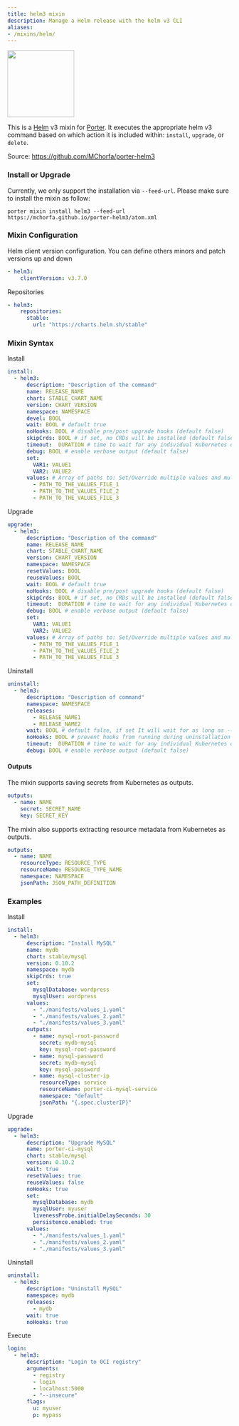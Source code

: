 ```yaml
---
title: helm3 mixin
description: Manage a Helm release with the helm v3 CLI
aliases:
- /mixins/helm/
---
```


<img src="/images/mixins/helm.svg" class="mixin-logo" style="width: 150px"/>

This is a [Helm](https://helm.sh) v3 mixin for
[Porter](https://github.com/getporter/porter). It executes the appropriate helm v3
command based on which action it is included within: `install`, `upgrade`, or
`delete`.

Source: https://github.com/MChorfa/porter-helm3

### Install or Upgrade

Currently, we only support the installation via `--feed-url`. Please make sure to install the mixin as follow:

```shell
porter mixin install helm3 --feed-url https://mchorfa.github.io/porter-helm3/atom.xml
```

### Mixin Configuration

Helm client version configuration. You can define others minors and patch versions up and down

```yaml
- helm3:
    clientVersion: v3.7.0
```

Repositories

```yaml
- helm3:
    repositories:
      stable:
        url: "https://charts.helm.sh/stable"
```

### Mixin Syntax

Install

```yaml
install:
  - helm3:
      description: "Description of the command"
      name: RELEASE_NAME
      chart: STABLE_CHART_NAME
      version: CHART_VERSION
      namespace: NAMESPACE
      devel: BOOL
      wait: BOOL # default true
      noHooks: BOOL # disable pre/post upgrade hooks (default false)
      skipCrds: BOOL # if set, no CRDs will be installed (default false)
      timeout:  DURATION # time to wait for any individual Kubernetes operation
      debug: BOOL # enable verbose output (default false)
      set:
        VAR1: VALUE1
        VAR2: VALUE2
      values: # Array of paths to: Set/Override multiple values and multi-lines values
        - PATH_TO_THE_VALUES_FILE_1
        - PATH_TO_THE_VALUES_FILE_2
        - PATH_TO_THE_VALUES_FILE_3
```

Upgrade

```yaml
upgrade:
  - helm3:
      description: "Description of the command"
      name: RELEASE_NAME
      chart: STABLE_CHART_NAME
      version: CHART_VERSION
      namespace: NAMESPACE
      resetValues: BOOL
      reuseValues: BOOL
      wait: BOOL # default true
      noHooks: BOOL # disable pre/post upgrade hooks (default false)
      skipCrds: BOOL # if set, no CRDs will be installed (default false)
      timeout:  DURATION # time to wait for any individual Kubernetes operation
      debug: BOOL # enable verbose output (default false)
      set:
        VAR1: VALUE1
        VAR2: VALUE2
      values: # Array of paths to: Set/Override multiple values and multi-line values
        - PATH_TO_THE_VALUES_FILE_1
        - PATH_TO_THE_VALUES_FILE_2
        - PATH_TO_THE_VALUES_FILE_3
```

Uninstall

```yaml
uninstall:
  - helm3:
      description: "Description of command"
      namespace: NAMESPACE
      releases:
        - RELEASE_NAME1
        - RELEASE_NAME2
      wait: BOOL # default false, if set It will wait for as long as --timeout
      noHooks: BOOL # prevent hooks from running during uninstallation
      timeout:  DURATION # time to wait for any individual Kubernetes operation
      debug: BOOL # enable verbose output (default false)
```

#### Outputs

The mixin supports saving secrets from Kubernetes as outputs.

```yaml
outputs:
  - name: NAME
    secret: SECRET_NAME
    key: SECRET_KEY
```

The mixin also supports extracting resource metadata from Kubernetes as outputs.

```yaml
outputs:
  - name: NAME
    resourceType: RESOURCE_TYPE
    resourceName: RESOURCE_TYPE_NAME
    namespace: NAMESPACE
    jsonPath: JSON_PATH_DEFINITION
```

### Examples

Install

```yaml
install:
  - helm3:
      description: "Install MySQL"
      name: mydb
      chart: stable/mysql
      version: 0.10.2
      namespace: mydb
      skipCrds: true
      set:
        mysqlDatabase: wordpress
        mysqlUser: wordpress
      values:
        - "./manifests/values_1.yaml"
        - "./manifests/values_2.yaml"
        - "./manifests/values_3.yaml"
      outputs:
        - name: mysql-root-password
          secret: mydb-mysql
          key: mysql-root-password
        - name: mysql-password
          secret: mydb-mysql
          key: mysql-password
        - name: mysql-cluster-ip
          resourceType: service
          resourceName: porter-ci-mysql-service
          namespace: "default"
          jsonPath: "{.spec.clusterIP}"
```

Upgrade

```yaml
upgrade:
  - helm3:
      description: "Upgrade MySQL"
      name: porter-ci-mysql
      chart: stable/mysql
      version: 0.10.2
      wait: true
      resetValues: true
      reuseValues: false
      noHooks: true
      set:
        mysqlDatabase: mydb
        mysqlUser: myuser
        livenessProbe.initialDelaySeconds: 30
        persistence.enabled: true
      values:
        - "./manifests/values_1.yaml"
        - "./manifests/values_2.yaml"
        - "./manifests/values_3.yaml"
```

Uninstall

```yaml
uninstall:
  - helm3:
      description: "Uninstall MySQL"
      namespace: mydb
      releases:
        - mydb
      wait: true
      noHooks: true
```

Execute

```yaml
login:
  - helm3:
      description: "Login to OCI registry"
      arguments:
        - registry
        - login
        - localhost:5000
        - "--insecure"
      flags:
        u: myuser
        p: mypass
```
